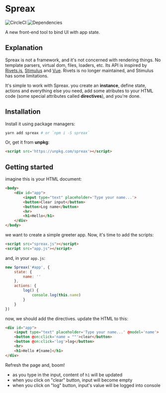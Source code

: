# Spreax
![CircleCI](https://circleci.com/gh/Hkh12/spreax.svg?style=svg)
![Dependencies](https://david-dm.org/Hkh12/spreax.svg)

A new front-end tool to bind UI with app state.
## Explanation
Spreax is not a framework, and it's not concerned with rendering things. No template parsers, virtual dom, files, loaders, etc. Its API is inspired by [Rivets.js](http://rivetsjs.com), [Stimulus](https://stimulusjs.org) and [Vue](https://vuejs.org). Rivets is no longer maintained, and Stimulus has some limitations.

It's simple to work with Spreax. you create an **instance**, define state, actions and everything else you need, add some atributes to your HTML code (some special attributes called **directives**), and you're done.
## Installation
Install it using package managers:
```sh
yarn add spreax # or `npm i -S spreax`
```
Or, get it from **unpkg**:
```html
<script src='https://unpkg.com/spreax'></script>
```
## Getting started
imagine this is your HTML document:
```html
<body>
	<div id="app">
		<input type="text" placeholder='Type your name...'>
		<button>Clear input</button>
		<button>Log name</button>
		<hr>
		<h1>Hello</h1>
	</div>
</body>
```
we want to create a simple greeter app. Now, it's time to add the scripts:
```html
<script src="spreax.js"></script>
<script src="app.js"></script>
```
and, in your `app.js`:
```js
new Spreax('#app', {
	state: {
		name: ''
	},
	actions: {
		log() {
			console.log(this.name)
		}
	}
})
```
now, we should add the directives. update the HTML to this: 
```html
<div id="app">
	<input type="text" placeholder='Type your name...' @model='name'>
	<button @on:click='name = ""'>clear</button>
	<button @on:click='log'>log</button>
	<hr>
	<h1>Hello #[name]</h1>
</div>
```
Refresh the page and, boom! 
- as you type in the input, content of `h1` will be updated
- when you click on "clear" button, input will become empty
- when you click on "log" button, input's value will be logged into console